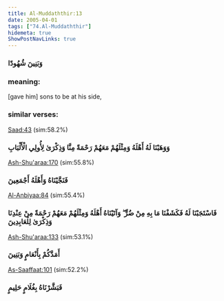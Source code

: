 ```yaml
---
title: Al-Muddaththir:13
date: 2005-04-01
tags: ["74.Al-Muddaththir"]
hidemeta: true 
ShowPostNavLinks: true 
---
```

### وَبَنِينَ شُهُودًا
### meaning: 
[gave him] sons to be at his side,
### similar verses: 

[Saad:43](/38/43) (sim:58.2%)

### وَوَهَبْنَا لَهُ أَهْلَهُ وَمِثْلَهُمْ مَعَهُمْ رَحْمَةً مِنَّا وَذِكْرَىٰ لِأُولِي الْأَلْبَابِ

[Ash-Shu'araa:170](/26/170) (sim:55.8%)

### فَنَجَّيْنَاهُ وَأَهْلَهُ أَجْمَعِينَ

[Al-Anbiyaa:84](/21/84) (sim:55.4%)

### فَاسْتَجَبْنَا لَهُ فَكَشَفْنَا مَا بِهِ مِنْ ضُرٍّ ۖ وَآتَيْنَاهُ أَهْلَهُ وَمِثْلَهُمْ مَعَهُمْ رَحْمَةً مِنْ عِنْدِنَا وَذِكْرَىٰ لِلْعَابِدِينَ

[Ash-Shu'araa:133](/26/133) (sim:53.1%)

### أَمَدَّكُمْ بِأَنْعَامٍ وَبَنِينَ

[As-Saaffaat:101](/37/101) (sim:52.2%)

### فَبَشَّرْنَاهُ بِغُلَامٍ حَلِيمٍ
